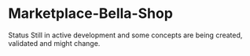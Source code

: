 # Marketplace-Bella-Shop

Status
Still in active development and some concepts are being created, validated and might change.
